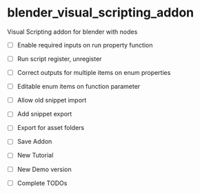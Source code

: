 # blender_visual_scripting_addon
Visual Scripting addon for blender with nodes

- [ ] Enable required inputs on run property function
- [ ] Run script register, unregister

- [ ] Correct outputs for multiple items on enum properties
- [ ] Editable enum items on function parameter

- [ ] Allow old snippet import
- [ ] Add snippet export

- [ ] Export for asset folders
- [ ] Save Addon

- [ ] New Tutorial
- [ ] New Demo version

- [ ] Complete TODOs